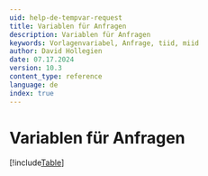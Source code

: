 ```yaml
---
uid: help-de-tempvar-request
title: Variablen für Anfragen
description: Variablen für Anfragen
keywords: Vorlagenvariabel, Anfrage, tiid, miid
author: David Hollegien
date: 07.17.2024
version: 10.3
content_type: reference
language: de
index: true
---
```


# Variablen für Anfragen

[!include[Table](../../../../../common/includes/variable/table-request.md)]
